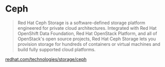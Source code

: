 # Ceph

> Red Hat Ceph Storage is a software-defined storage platform engineered for private cloud architectures.
> Integrated with Red Hat OpenShift Data Foundation, Red Hat OpenStack Platform, and all of OpenStack's open source projects, Red Hat Ceph Storage lets you provision storage for hundreds of containers or virtual machines and build fully supported cloud platforms.

[redhat.com/technologies/storage/ceph](https://www.redhat.com/en/technologies/storage/ceph)
